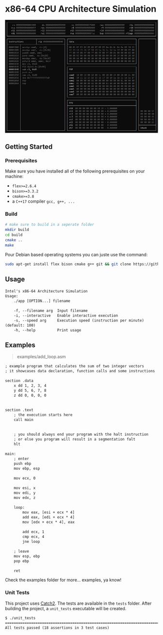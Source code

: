 # x86-64 CPU Architecture Simulation
![Example](https://github.com/AnisBdz/CPU/blob/docs/docs/example.jpg?raw=true)

## Getting Started

### Prerequisites
Make sure you have installed all of the following prerequisites on your machine:
* `flex>=2.6.4`
* `bison>=3.3.2`
* `cmake>=3.8`
* a `C++17` compiler `gcc, g++, ...`

### Build
```bash
# make sure to build in a seperate folder
mkdir build
cd build
cmake ..
make
```

Pour Debian based operating systems you can juste use the command:
```bash
sudo apt-get install flex bison cmake g++ git && git clone https://github.com/AnisBdz/CPU && cd CPU && mkdir build && cd build && cmake .. && make
```

## Usage
```
Intel's x86-64 Architecture Simulation
Usage:
    ./app [OPTION...] filename

    -f, --filename arg  Input filename
    -i, --interactive   Enable interactive execution
    -s, --speed arg     Execution speed (instruction per minute) (default: 100)
    -h, --help          Print usage
```

## Examples
> examples/add_loop.asm
```assembly
; example program that calculates the sum of two integer vectors
; it showcases data declaration, function calls and some instructions

section .data
	x dd 1, 2, 3, 4
	y dd 5, 6, 7, 8
	z dd 0, 0, 0, 0


section .text
	; the execution starts here
	call main


	; you should always end your program with the halt instruction
	; or else you program will result in a segmentation falt
	hlt

main:
	; enter
	push ebp
	mov ebp, esp

	mov ecx, 0

	mov esi, x
	mov edi, y
	mov edx, z

	loop:
		mov eax, [esi + ecx * 4]
		add eax, [edi + ecx * 4]
		mov [edx + ecx * 4], eax

		add ecx, 1
		cmp ecx, 4
		jne loop

	; leave
	mov esp, ebp
	pop ebp

	ret
```

Check the examples folder for more... examples, ya know!


### Unit Tests
This project uses [Catch2](https://github.com/catchorg/Catch2).
The tests are available in the `tests` folder.
After building the project, a `unit_tests` executable will be created.
```
$ ./unit_tests
===============================================================================
All tests passed (18 assertions in 3 test cases)
```


